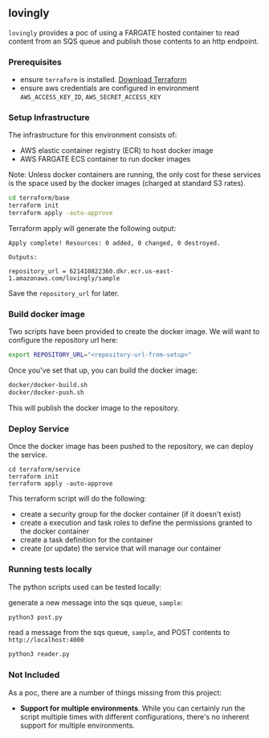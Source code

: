 lovingly
--------

`lovingly` provides a poc of using a FARGATE hosted container to read content 
from an SQS queue and publish those contents to an http endpoint.

### Prerequisites

* ensure `terraform` is installed. [Download Terraform](https://www.terraform.io/downloads.html)
* ensure aws credentials are configured in environment `AWS_ACCESS_KEY_ID`, `AWS_SECRET_ACCESS_KEY`

### Setup Infrastructure

The infrastructure for this environment consists of:

* AWS elastic container registry (ECR) to host docker image
* AWS FARGATE ECS container to run docker images

Note: Unless docker containers are running, the only cost for these services
is the space used by the docker images (charged at standard S3 rates).

```bash
cd terraform/base
terraform init
terraform apply -auto-approve
```

Terraform apply will generate the following output:

```
Apply complete! Resources: 0 added, 0 changed, 0 destroyed.

Outputs:

repository_url = 621410822360.dkr.ecr.us-east-1.amazonaws.com/lovingly/sample
```

Save the `repository_url` for later.

### Build docker image

Two scripts have been provided to create the docker image.  We will want to configure
the repository url here:

```bash
export REPOSITORY_URL="<repository-url-from-setup>"
```

Once you've set that up, you can build the docker image:

```bash
docker/docker-build.sh
docker/docker-push.sh
```

This will publish the docker image to the repository.

### Deploy Service

Once the docker image has been pushed to the repository, we can deploy the service.

```
cd terraform/service
terraform init
terraform apply -auto-approve
```

This terraform script will do the following:

* create a security group for the docker container (if it doesn't exist)
* create a execution and task roles to define the permissions granted to the docker container
* create a task definition for the container
* create (or update) the service that will manage our container


### Running tests locally

The python scripts used can be tested locally:

generate a new message into the sqs queue, `sample`:

```bash
python3 post.py
```

read a message from the sqs queue, `sample`, and POST contents to `http://localhost:4000`

```bash
python3 reader.py
```

### Not Included

As a poc, there are a number of things missing from this project:

* **Support for multiple environments**.  While you can certainly run the script multiple times
with different configurations, there's no inherent support for multiple environments.

